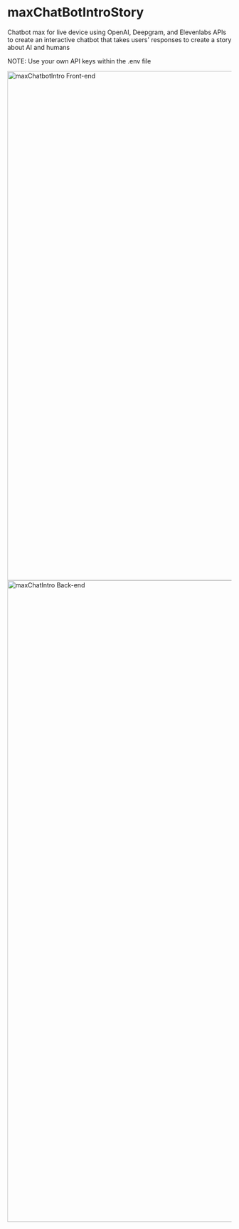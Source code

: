 # maxChatBotIntroStory
Chatbot max for live device using OpenAI, Deepgram, and Elevenlabs APIs to create an interactive chatbot that takes users' responses to create a story about AI and humans

NOTE: Use your own API keys within the .env file

<img width="1143" alt="maxChatbotIntro Front-end" src="https://github.com/seansanchez951/maxChatBotIntroStory/assets/69922895/db2a90e1-31cd-4adb-88d3-dceb82480a77">


<img width="1440" alt="maxChatIntro Back-end" src="https://github.com/seansanchez951/maxChatBotIntroStory/assets/69922895/e4cbbf64-f719-419d-acdd-2066d106f896">
